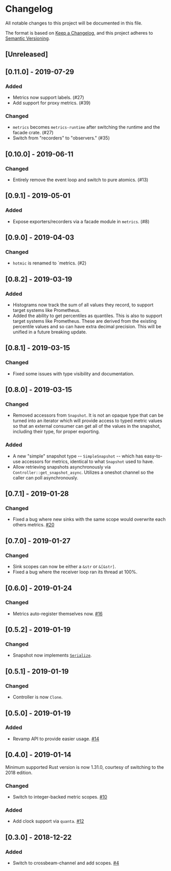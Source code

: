 # Changelog
All notable changes to this project will be documented in this file.

The format is based on [Keep a Changelog](https://keepachangelog.com/en/1.0.0/),
and this project adheres to [Semantic Versioning](https://semver.org/spec/v2.0.0.html).

## [Unreleased]

## [0.11.0] - 2019-07-29
### Added
- Metrics now support labels. (#27)
- Add support for proxy metrics. (#39)

### Changed
- `metrics` becomes `metrics-runtime` after switching the runtime and the facade crate. (#27)
- Switch from "recorders" to "observers." (#35)

## [0.10.0] - 2019-06-11
### Changed
- Entirely remove the event loop and switch to pure atomics. (#13)

## [0.9.1] - 2019-05-01
### Added
- Expose exporters/recorders via a facade module in `metrics`. (#8)

## [0.9.0] - 2019-04-03
### Changed
- `hotmic` is renamed to `metrics. (#2)

## [0.8.2] - 2019-03-19
### Added
- Histograms now track the sum of all values they record, to support target systems like Prometheus.
- Added the ability to get percentiles as quantiles.  This is also to support target systems like Prometheus.  These are derived from the existing percentile values and so can have extra decimal precision.  This will be unified in a future breaking update.

## [0.8.1] - 2019-03-15
### Changed
- Fixed some issues with type visibility and documentation.

## [0.8.0] - 2019-03-15
### Changed
- Removed accessors from `Snapshot`.  It is not an opaque type that can be turned into an iterator which will provide access to typed metric values so that an external consumer can get all of the values in the snapshot, including their type, for proper exporting.
### Added
- A new "simple" snapshot type -- `SimpleSnapshot` -- which has easy-to-use accessors for metrics, identical to what `Snapshot` used to have.
- Allow retrieving snapshots asynchronously via `Controller::get_snapshot_async`.  Utilizes a oneshot channel so the caller can poll asynchronously.

## [0.7.1] - 2019-01-28
### Changed
- Fixed a bug where new sinks with the same scope would overwrite each others metrics. [#20](https://github.com/nuclearfurnace/hotmic/pull/20)

## [0.7.0] - 2019-01-27
### Changed
- Sink scopes can now be either a `&str` or `&[&str]`.
- Fixed a bug where the receiver loop ran its thread at 100%.

## [0.6.0] - 2019-01-24
### Changed
- Metrics auto-register themselves now. [#16](https://github.com/nuclearfurnace/hotmic/pull/16)

## [0.5.2] - 2019-01-19
### Changed
- Snapshot now implements [`Serialize`](https://docs.rs/serde/1.0.85/serde/trait.Serialize.html).

## [0.5.1] - 2019-01-19
### Changed
- Controller is now `Clone`.

## [0.5.0] - 2019-01-19
### Added
- Revamp API to provide easier usage. [#14](https://github.com/nuclearfurnace/hotmic/pull/14)

## [0.4.0] - 2019-01-14
Minimum supported Rust version is now 1.31.0, courtesy of switching to the 2018 edition.

### Changed
- Switch to integer-backed metric scopes. [#10](https://github.com/nuclearfurnace/hotmic/pull/10)
### Added
- Add clock support via `quanta`. [#12](https://github.com/nuclearfurnace/hotmic/pull/12)

## [0.3.0] - 2018-12-22
### Added
- Switch to crossbeam-channel and add scopes. [#4](https://github.com/nuclearfurnace/hotmic/pull/4)
